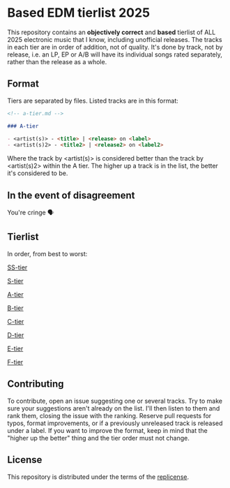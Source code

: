 # Based EDM tierlist 2025

This repository contains an **objectively correct** and **based** tierlist of ALL 2025 electronic music that I know, including unofficial releases. The tracks in each tier are in order of addition, not of quality. It's done by track, not by release, i.e. an LP, EP or A/B will have its individual songs rated separately, rather than the release as a whole.

## Format

Tiers are separated by files. Listed tracks are in this format:

```md
<!-- a-tier.md -->

### A-tier

- <artist(s)> - <title> | <release> on <label>
- <artist(s)2> - <title2> | <release2> on <label2>
```

Where the track by <artist(s)> is considered better than the track by <artist(s)2> within the A tier. The higher up a track is in the list, the better it's considered to be.

## In the event of disagreement

You're cringe 🗣️

## Tierlist

In order, from best to worst:

[SS-tier](ss-tier.md)

[S-tier](s-tier.md)

[A-tier](a-tier.md)

[B-tier](b-tier.md)

[C-tier](c-tier.md)

[D-tier](d-tier.md)

[E-tier](e-tier.md)

[F-tier](f-tier.md)

## Contributing

To contribute, open an issue suggesting one or several tracks. Try to make sure your suggestions aren't already on the list. I'll then listen to them and rank them, closing the issue with the ranking. Reserve pull requests for typos, format improvements, or if a previously unreleased track is released under a label. If you want to improve the format, keep in mind that the "higher up the better" thing and the tier order must not change.

## License

This repository is distributed under the terms of the [replicense](https://github.com/JuxGD/replicense).
